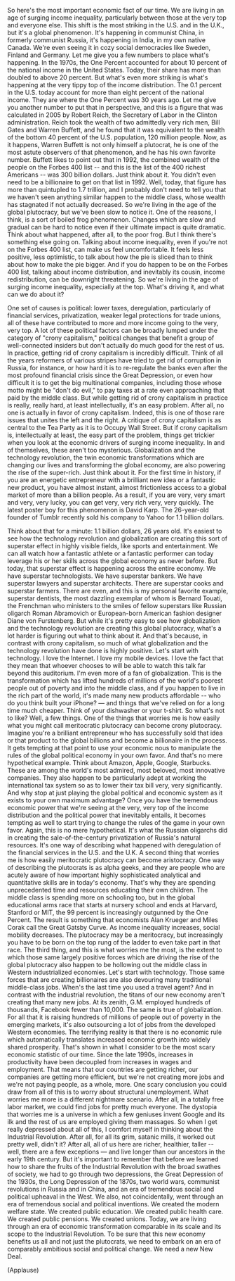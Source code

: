 
So here&#39;s the most important economic fact of our time.
We are living in an age of surging income inequality,
particularly between those at the very top
and everyone else.
This shift is the most striking in the U.S. and in the U.K.,
but it&#39;s a global phenomenon.
It&#39;s happening in communist China,
in formerly communist Russia,
it&#39;s happening in India, in my own native Canada.
We&#39;re even seeing it in cozy social democracies
like Sweden, Finland and Germany.
Let me give you a few numbers to place what&#39;s happening.
In the 1970s, the One Percent
accounted for about 10 percent of the national income
in the United States.
Today, their share has more than doubled
to above 20 percent.
But what&#39;s even more striking
is what&#39;s happening at the very tippy top
of the income distribution.
The 0.1 percent in the U.S.
today account for more than eight percent
of the national income.
They are where the One Percent was 30 years ago.
Let me give you another number to put that in perspective,
and this is a figure that was calculated in 2005
by Robert Reich,
the Secretary of Labor in the Clinton administration.
Reich took the wealth of two admittedly very rich men,
Bill Gates and Warren Buffett,
and he found that it was equivalent to the wealth
of the bottom 40 percent of the U.S. population,
120 million people.
Now, as it happens,
Warren Buffett is not only himself a plutocrat,
he is one of the most astute observers of that phenomenon,
and he has his own favorite number.
Buffett likes to point out that in 1992,
the combined wealth of the people
on the Forbes 400 list --
and this is the list of the 400 richest Americans --
was 300 billion dollars.
Just think about it.
You didn&#39;t even need to be a billionaire
to get on that list in 1992.
Well, today, that figure has more than quintupled
to 1.7 trillion,
and I probably don&#39;t need to tell you
that we haven&#39;t seen anything similar happen
to the middle class,
whose wealth has stagnated if not actually decreased.
So we&#39;re living in the age of the global plutocracy,
but we&#39;ve been slow to notice it.
One of the reasons, I think,
is a sort of boiled frog phenomenon.
Changes which are slow and gradual
can be hard to notice
even if their ultimate impact is quite dramatic.
Think about what happened, after all, to the poor frog.
But I think there&#39;s something else going on.
Talking about income inequality,
even if you&#39;re not on the Forbes 400 list,
can make us feel uncomfortable.
It feels less positive, less optimistic,
to talk about how the pie is sliced
than to think about how to make the pie bigger.
And if you do happen to be on the Forbes 400 list,
talking about income distribution,
and inevitably its cousin, income redistribution,
can be downright threatening.
So we&#39;re living in the age of surging income inequality,
especially at the top.
What&#39;s driving it, and what can we do about it?

One set of causes is political:
lower taxes, deregulation, particularly of financial services,
privatization, weaker legal protections for trade unions,
all of these have contributed
to more and more income going to the very, very top.
A lot of these political factors can be broadly lumped
under the category of &quot;crony capitalism,&quot;
political changes that benefit a group
of well-connected insiders
but don&#39;t actually do much good for the rest of us.
In practice, getting rid of crony capitalism
is incredibly difficult.
Think of all the years reformers of various stripes
have tried to get rid of corruption in Russia, for instance,
or how hard it is to re-regulate the banks
even after the most profound financial crisis
since the Great Depression,
or even how difficult it is to get the big multinational companies,
including those whose motto might be &quot;don&#39;t do evil,&quot;
to pay taxes at a rate even approaching that
paid by the middle class.
But while getting rid of crony capitalism in practice
is really, really hard,
at least intellectually, it&#39;s an easy problem.
After all, no one is actually in favor of crony capitalism.
Indeed, this is one of those rare issues
that unites the left and the right.
A critique of crony capitalism is as central
to the Tea Party as it is to Occupy Wall Street.
But if crony capitalism is, intellectually at least,
the easy part of the problem,
things get trickier when you look at the economic drivers
of surging income inequality.
In and of themselves, these aren&#39;t too mysterious.
Globalization and the technology revolution,
the twin economic transformations
which are changing our lives
and transforming the global economy,
are also powering the rise of the super-rich.
Just think about it.
For the first time in history,
if you are an energetic entrepreneur
with a brilliant new idea
or a fantastic new product,
you have almost instant, almost frictionless access
to a global market of more than a billion people.
As a result, if you are very, very smart
and very, very lucky,
you can get very, very rich
very, very quickly.
The latest poster boy for this phenomenon
is David Karp.
The 26-year-old founder of Tumblr
recently sold his company to Yahoo
for 1.1 billion dollars.

Think about that for a minute:
1.1 billion dollars, 26 years old.
It&#39;s easiest to see how the technology revolution
and globalization are creating this sort of superstar effect
in highly visible fields,
like sports and entertainment.
We can all watch how a fantastic athlete
or a fantastic performer can today leverage his or her skills
across the global economy as never before.
But today, that superstar effect
is happening across the entire economy.
We have superstar technologists.
We have superstar bankers.
We have superstar lawyers and superstar architects.
There are superstar cooks
and superstar farmers.
There are even, and this is my personal favorite example,
superstar dentists,
the most dazzling exemplar of whom
is Bernard Touati, the Frenchman who ministers
to the smiles of fellow superstars
like Russian oligarch Roman Abramovich
or European-born American fashion designer
Diane von Furstenberg.
But while it&#39;s pretty easy to see how globalization
and the technology revolution
are creating this global plutocracy,
what&#39;s a lot harder is figuring out what to think about it.
And that&#39;s because,
in contrast with crony capitalism,
so much of what globalization and the technology revolution
have done is highly positive.
Let&#39;s start with technology.
I love the Internet. I love my mobile devices.
I love the fact that they mean that
whoever chooses to will be able to watch this talk
far beyond this auditorium.
I&#39;m even more of a fan of globalization.
This is the transformation
which has lifted hundreds of millions
of the world&#39;s poorest people out of poverty
and into the middle class,
and if you happen to live in the rich part of the world,
it&#39;s made many new products affordable --
who do you think built your iPhone? —
and things that we&#39;ve relied on for a long time much cheaper.
Think of your dishwasher or your t-shirt.
So what&#39;s not to like?
Well, a few things.
One of the things that worries me
is how easily what you might call meritocratic plutocracy
can become crony plutocracy.
Imagine you&#39;re a brilliant entrepreneur
who has successfully sold that idea or that product
to the global billions
and become a billionaire in the process.
It gets tempting at that point
to use your economic nous
to manipulate the rules of the global political economy
in your own favor.
And that&#39;s no mere hypothetical example.
Think about Amazon, Apple, Google, Starbucks.
These are among the world&#39;s most admired,
most beloved, most innovative companies.
They also happen to be particularly adept
at working the international tax system
so as to lower their tax bill very, very significantly.
And why stop at just playing the global political
and economic system as it exists
to your own maximum advantage?
Once you have the tremendous economic power
that we&#39;re seeing at the very, very top of the income distribution
and the political power that inevitably entails,
it becomes tempting as well
to start trying to change the rules of the game
in your own favor.
Again, this is no mere hypothetical.
It&#39;s what the Russian oligarchs did
in creating the sale-of-the-century privatization
of Russia&#39;s natural resources.
It&#39;s one way of describing what happened
with deregulation of the financial services
in the U.S. and the U.K.
A second thing that worries me
is how easily meritocratic plutocracy
can become aristocracy.
One way of describing the plutocrats
is as alpha geeks,
and they are people who are acutely aware
of how important highly sophisticated
analytical and quantitative skills are in today&#39;s economy.
That&#39;s why they are spending
unprecedented time and resources
educating their own children.
The middle class is spending more on schooling too,
but in the global educational arms race
that starts at nursery school
and ends at Harvard, Stanford or MIT,
the 99 percent is increasingly outgunned
by the One Percent.
The result is something that economists Alan Krueger
and Miles Corak call the Great Gatsby Curve.
As income inequality increases,
social mobility decreases.
The plutocracy may be a meritocracy,
but increasingly you have to be born
on the top rung of the ladder to even take part in that race.
The third thing, and this is what worries me the most,
is the extent to which those same largely positive forces
which are driving the rise of the global plutocracy
also happen to be hollowing out the middle class
in Western industrialized economies.
Let&#39;s start with technology.
Those same forces that are creating billionaires
are also devouring many traditional middle-class jobs.
When&#39;s the last time you used a travel agent?
And in contrast with the industrial revolution,
the titans of our new economy
aren&#39;t creating that many new jobs.
At its zenith, G.M. employed hundreds of thousands,
Facebook fewer than 10,000.
The same is true of globalization.
For all that it is raising hundreds of millions of people
out of poverty in the emerging markets,
it&#39;s also outsourcing a lot of jobs
from the developed Western economies.
The terrifying reality is
that there is no economic rule
which automatically translates
increased economic growth
into widely shared prosperity.
That&#39;s shown in what I consider to be
the most scary economic statistic of our time.
Since the late 1990s, increases in productivity
have been decoupled from increases
in wages and employment.
That means that our countries are getting richer,
our companies are getting more efficient,
but we&#39;re not creating more jobs
and we&#39;re not paying people, as a whole, more.
One scary conclusion you could draw from all of this
is to worry about structural unemployment.
What worries me more is a different nightmare scenario.
After all, in a totally free labor market,
we could find jobs for pretty much everyone.
The dystopia that worries me
is a universe in which a few geniuses
invent Google and its ilk
and the rest of us are employed giving them massages.
So when I get really depressed about all of this,
I comfort myself in thinking about the Industrial Revolution.
After all, for all its grim, satanic mills,
it worked out pretty well, didn&#39;t it?
After all, all of us here are richer, healthier, taller --
well, there are a few exceptions —
and live longer than our ancestors in the early 19th century.
But it&#39;s important to remember
that before we learned how to share the fruits
of the Industrial Revolution
with the broad swathes of society,
we had to go through two depressions,
the Great Depression of the 1930s,
the Long Depression of the 1870s,
two world wars, communist revolutions
in Russia and in China,
and an era of tremendous social
and political upheaval in the West.
We also, not coincidentally,
went through an era of tremendous
social and political inventions.
We created the modern welfare state.
We created public education.
We created public health care.
We created public pensions.
We created unions.
Today, we are living through an era
of economic transformation
comparable in its scale and its scope
to the Industrial Revolution.
To be sure that this new economy benefits us all
and not just the plutocrats,
we need to embark on an era
of comparably ambitious social and political change.
We need a new New Deal.

(Applause)

